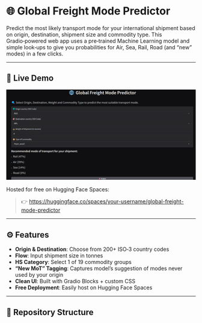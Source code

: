 # 🌐 Global Freight Mode Predictor

Predict the most likely transport mode for your international shipment based on origin, destination, shipment size and commodity type. This Gradio‑powered web app uses a pre‑trained Machine Learning model and simple look‑ups to give you probabilities for Air, Sea, Rail, Road (and “new” modes) in a few clicks.

---

## 🚀 Live Demo
![App Screenshot](app_photo.png)

Hosted for free on Hugging Face Spaces:

> 👉 https://huggingface.co/spaces/your-username/global-freight-mode-predictor

---

## ⚙️ Features

- **Origin & Destination**: Choose from 200+ ISO‑3 country codes  
- **Flow**: Input shipment size in tonnes  
- **HS Category**: Select 1 of 19 commodity groups  
- **“New MoT” Tagging**: Captures model’s suggestion of modes never used by your origin  
- **Clean UI**: Built with Gradio Blocks + custom CSS  
- **Free Deployment**: Easily host on Hugging Face Spaces

---

## 📂 Repository Structure

